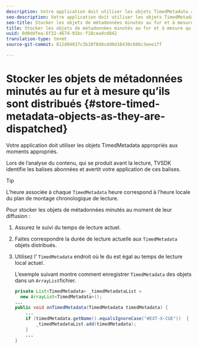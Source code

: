 ```yaml
---
description: Votre application doit utiliser les objets TimedMetadata appropriés aux moments appropriés.
seo-description: Votre application doit utiliser les objets TimedMetadata appropriés aux moments appropriés.
seo-title: Stocker les objets de métadonnées minutés au fur et à mesure qu’ils sont distribués
title: Stocker les objets de métadonnées minutés au fur et à mesure qu’ils sont distribués
uuid: 0d0ddfea-6f32-467d-91bc-f18ceadcd842
translation-type: tm+mt
source-git-commit: 812d04037c3b18f8d8cdd0d18430c686c3eee1ff

---
```



# Stocker les objets de métadonnées minutés au fur et à mesure qu’ils sont distribués {#store-timed-metadata-objects-as-they-are-dispatched}

Votre application doit utiliser les objets TimedMetadata appropriés aux moments appropriés.

Lors de l’analyse du contenu, qui se produit avant la lecture, TVSDK identifie les balises abonnées et avertit votre application de ces balises.

>[!TIP]
>
>L’heure associée à chaque `TimedMetadata` heure correspond à l’heure locale du plan de montage chronologique de lecture.

Pour stocker les objets de métadonnées minutés au moment de leur diffusion :

1. Assurez le suivi du temps de lecture actuel.
1. Faites correspondre la durée de lecture actuelle aux `TimedMetadata` objets distribués.

1. Utilisez l’ `TimedMetadata` endroit où le  du est égal au temps de lecture local actuel.

   L’exemple suivant montre comment enregistrer `TimedMetadata` des objets dans un `ArrayList`fichier.

   ```java
   private List<TimedMetadata> _timedMetadataList =  
     new ArrayList<TimedMetadata>(); 
   ... 
   public void onTimedMetadata(TimedMetadata timedMetadata) { 
       ... 
       if (timedMetadata.getName().equalsIgnoreCase("#EXT-X-CUE"))  { 
           _timedMetadataList.add(timedMetadata); 
       } 
       ... 
   }
   ```

